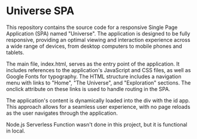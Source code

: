 # Universe SPA

This repository contains the source code for a responsive Single Page Application (SPA) named "Universe". The application is designed to be fully responsive, providing an optimal viewing and interaction experience across a wide range of devices, from desktop computers to mobile phones and tablets.

The main file, index.html, serves as the entry point of the application. It includes references to the application's JavaScript and CSS files, as well as Google Fonts for typography. The HTML structure includes a navigation menu with links to "Home", "The Universe", and "Exploration" sections. The onclick attribute on these links is used to handle routing in the SPA.

The application's content is dynamically loaded into the div with the id app. This approach allows for a seamless user experience, with no page reloads as the user navigates through the application.

Node.js Serverless Function wasn't done in this project, but it is functional in local.
